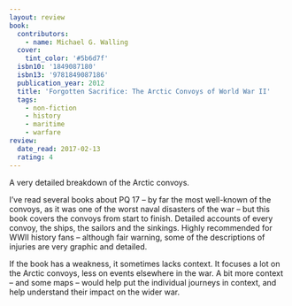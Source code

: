 ```yaml
---
layout: review
book:
  contributors:
    - name: Michael G. Walling
  cover:
    tint_color: '#5b6d7f'
  isbn10: '1849087180'
  isbn13: '9781849087186'
  publication_year: 2012
  title: 'Forgotten Sacrifice: The Arctic Convoys of World War II'
  tags:
    - non-fiction
    - history
    - maritime
    - warfare
review:
  date_read: 2017-02-13
  rating: 4
---
```


A very detailed breakdown of the Arctic convoys.

I’ve read several books about PQ 17 – by far the most well-known of the convoys, as it was one of the worst naval disasters of the war – but this book covers the convoys from start to finish. Detailed accounts of every convoy, the ships, the sailors and the sinkings. Highly recommended for WWII history fans – although fair warning, some of the descriptions of injuries are very graphic and detailed.

If the book has a weakness, it sometimes lacks context. It focuses a lot on the Arctic convoys, less on events elsewhere in the war. A bit more context – and some maps – would help put the individual journeys in context, and help understand their impact on the wider war.
